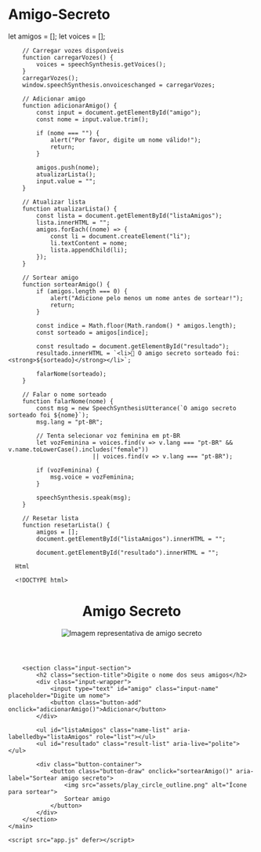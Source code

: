 # Amigo-Secreto
 let amigos = [];
        let voices = [];

        // Carregar vozes disponíveis
        function carregarVozes() {
            voices = speechSynthesis.getVoices();
        }
        carregarVozes();
        window.speechSynthesis.onvoiceschanged = carregarVozes;

        // Adicionar amigo
        function adicionarAmigo() {
            const input = document.getElementById("amigo");
            const nome = input.value.trim();

            if (nome === "") {
                alert("Por favor, digite um nome válido!");
                return;
            }

            amigos.push(nome);
            atualizarLista();
            input.value = "";
        }

        // Atualizar lista
        function atualizarLista() {
            const lista = document.getElementById("listaAmigos");
            lista.innerHTML = "";
            amigos.forEach((nome) => {
                const li = document.createElement("li");
                li.textContent = nome;
                lista.appendChild(li);
            });
        }

        // Sortear amigo
        function sortearAmigo() {
            if (amigos.length === 0) {
                alert("Adicione pelo menos um nome antes de sortear!");
                return;
            }

            const indice = Math.floor(Math.random() * amigos.length);
            const sorteado = amigos[indice];

            const resultado = document.getElementById("resultado");
            resultado.innerHTML = `<li>🎉 O amigo secreto sorteado foi: <strong>${sorteado}</strong></li>`;

            falarNome(sorteado);
        }

        // Falar o nome sorteado
        function falarNome(nome) {
            const msg = new SpeechSynthesisUtterance(`O amigo secreto sorteado foi ${nome}`);
            msg.lang = "pt-BR";

            // Tenta selecionar voz feminina em pt-BR
            let vozFeminina = voices.find(v => v.lang === "pt-BR" && v.name.toLowerCase().includes("female"))
                            || voices.find(v => v.lang === "pt-BR");

            if (vozFeminina) {
                msg.voice = vozFeminina;
            }

            speechSynthesis.speak(msg);
        }

        // Resetar lista
        function resetarLista() {
            amigos = [];
            document.getElementById("listaAmigos").innerHTML = "";
              
            document.getElementById("resultado").innerHTML = "";

      Html

      <!DOCTYPE html>
<html lang="pt-br">
<head>
    <meta charset="UTF-8">
    <meta name="viewport" content="width=device-width, initial-scale=1.0">
    <link rel="stylesheet" href="style.css">
    <link rel="preconnect" href="https://fonts.googleapis.com">
    <link rel="preconnect" href="https://fonts.gstatic.com" crossorigin>
    <link href="https://fonts.googleapis.com/css2?family=Inter:wght@100;400;700;900&family=Merriweather:ital,wght@0,300;0,400;0,700;0,900;1,300;1,400;1,700;1,900&display=swap" rel="stylesheet">
    <title>Amigo Secreto</title>
</head>

<body>
    <main class="main-content">
        <header class="header-banner">
            <h1 class="main-title">Amigo Secreto</h1>
            <img src="assets/amigo-secreto.png" alt="Imagem representativa de amigo secreto">
        </header>
        
        <section class="input-section">
            <h2 class="section-title">Digite o nome dos seus amigos</h2>
            <div class="input-wrapper">
                <input type="text" id="amigo" class="input-name" placeholder="Digite um nome">
                <button class="button-add" onclick="adicionarAmigo()">Adicionar</button>
            </div>
           
            <ul id="listaAmigos" class="name-list" aria-labelledby="listaAmigos" role="list"></ul>
            <ul id="resultado" class="result-list" aria-live="polite"></ul>

            <div class="button-container">
                <button class="button-draw" onclick="sortearAmigo()" aria-label="Sortear amigo secreto">
                    <img src="assets/play_circle_outline.png" alt="Ícone para sortear">
                    Sortear amigo
                </button>
            </div>
        </section>
    </main>

    <script src="app.js" defer></script>
</body>
</html>
